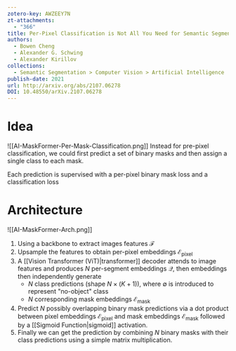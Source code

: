 ```yaml
---
zotero-key: AWZEEY7N
zt-attachments:
  - "366"
title: Per-Pixel Classification is Not All You Need for Semantic Segmentation
authors:
  - Bowen Cheng
  - Alexander G. Schwing
  - Alexander Kirillov
collections:
  - Semantic Segmentation > Computer Vision > Artificial Intelligence
publish-date: 2021
url: http://arxiv.org/abs/2107.06278
DOI: 10.48550/arXiv.2107.06278
---
```

# Idea
![[AI-MaskFormer-Per-Mask-Classification.png]]
Instead for pre-pixel classification, we could first predict a set of binary masks and then assign a single class to each mask. 

Each prediction is supervised with a per-pixel binary mask loss and a classification loss

# Architecture
![[AI-MaskFormer-Arch.png]]
1. Using a backbone to extract images features $\mathcal F$
2. Upsample the features to obtain per-pixel embeddings $\mathcal E_{\mathrm{pixel}}$
3. A [[Vision Transformer (ViT)|transformer]] decoder attends to image features and produces $N$ per-segment embeddings $\mathcal Q$, then embeddings then independently generate
	- $N$ class predictions (shape $N \times (K + 1)$), where $\emptyset$ is introduced to represent "no-object" class
	- $N$ corresponding mask embeddings $\mathcal E_{\mathrm{mask}}$
4. Predict $N$ possibly overlapping binary mask predictions via a dot product between pixel embeddings $\mathcal E_{\mathrm{pixel}}$ and mask embeddings $\mathcal E_{\mathrm{mask}}$ followed by a [[Sigmoid Function|sigmoid]] activation.
5. Finally we can get the prediction by combining $N$ binary masks with their class predictions using a simple matrix multiplication.

